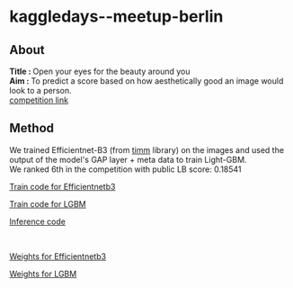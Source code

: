 # kaggledays--meetup-berlin

## About
<b>Title : </b> Open your eyes for the beauty around you
<br>
<b>Aim : </b> To predict a score based on how aesthetically good an image would look to a person.
<br>
[competition link](https://www.kaggle.com/competitions/open-your-eyes-for-the-beauty-around-you/overview)

## Method

We trained Efficientnet-B3 (from [timm](https://github.com/rwightman/pytorch-image-models) library) on the images and used the output of the model's GAP layer + meta data to train Light-GBM. <br>
We ranked 6th in the competition with public LB score: 0.18541

[Train code for Efficientnetb3](b3_training.ipynb)

[Train code for LGBM](lgb_training_b3.ipynb)

[Inference code](lgb-inf-b3.ipynb)


</br>


[Weights for Efficientnetb3](https://www.kaggle.com/datasets/darkravager/tf-efficientnet-b3-ns)

[Weights for LGBM](https://www.kaggle.com/datasets/sakshamaggarwal/lgbm-kaggle)




